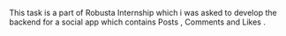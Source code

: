 This task is a part of Robusta Internship which i was asked to develop the backend for a social app which contains Posts , Comments and Likes .
